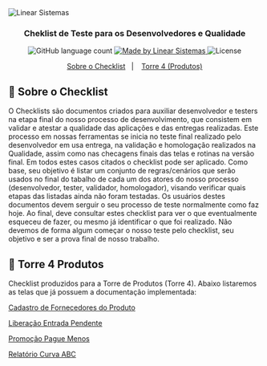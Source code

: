 <img alt="Linear Sistemas" src="https://linearsistemas.com.br/wp-content/uploads/2020/09/marca-Linear-768x301.png" />

<h3 align="center">
  Cheklist de Teste para os Desenvolvedores e Qualidade
</h3>

<p align="center">
  <img alt="GitHub language count" src="https://img.shields.io/github/languages/count/rocketseat/bootcamp-gostack-desafios?color=%2304D361">

  <a href="https://www.linearsistemas.com.br">
    <img alt="Made by Linear Sistemas" src="https://img.shields.io/badge/made%20by-Linear%20Sistemas-red">
  </a>

  <img alt="License" src="https://img.shields.io/badge/license-MIT-%2304D361">
</p>

<p align="center">
  <a href="#rocket-sobre-o-checklist">Sobre o Checklist</a>&nbsp;&nbsp;&nbsp;|&nbsp;&nbsp;&nbsp;
  <a href="#memo-torre-4-produtos">Torre 4 (Produtos)</a>
</p>

## :rocket: Sobre o Checklist

O Checklists são documentos criados para auxiliar desenvolvedor e testers na etapa final do nosso processo de desenvolvimento, que consistem em validar e atestar a qualidade das aplicações e das entregas realizadas.
Este processo em nossas ferramentas se inicia no teste final realizado pelo desenvolvedor em usa entrega, na validação e homologação realizados na Qualidade, assim como nas checagens finais das telas e rotinas na versão 
final. Em todos estes casos citados o checklist pode ser aplicado.
Como base, seu objetivo é listar um conjunto de regras/cenários que serão usados no final do tabalho de cada um dos atores do nosso processo (desenvolvedor, tester, validador, homologador), visando verificar quais etapas
das listadas ainda não foram testadas.
Os usuários destes documentos devem serguir o seu processo de teste normalmente como faz hoje. Ao final, deve consultar estes checklist para ver o que eventualmente esqueceu de fazer, ou mesmo já identificar o que foi realizado.
Não devemos de forma algum começar o nosso teste pelo checklist, seu objetivo e ser a prova final de nosso trabalho.

## :memo: Torre 4 Produtos

Checklist produzidos para a Torre de Produtos (Torre 4).
Abaixo listaremos as telas que já possuem a documentação implementada:

<a href="CadastroFornecedores.md">Cadastro de Fornecedores do Produto</a></p>
<a href="LiberacaoEntradaPendente.md">Liberação Entrada Pendente</a></p>
<a href="PromocaoPAgueMenos.md">Promoção Pague Menos</a></p>
<a href="RelatorioCurvaABC.md">Relatório Curva ABC</a></p>
